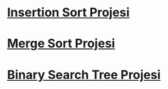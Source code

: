 # [Insertion Sort Projesi](https://github.com/kdr1907/patikadev/blob/main/Insertion-Sort-Projesi.md)  
# [Merge Sort Projesi](https://github.com/kdr1907/patikadev/blob/main/Merge-Sort-Projesi.md)
# [Binary Search Tree Projesi](https://github.com/kdr1907/patikadev/blob/main/Binary-Search-Tree-Projesi.md)
